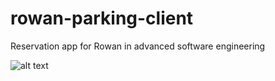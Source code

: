 # rowan-parking-client
Reservation app for Rowan in advanced software engineering 

![alt text](https://static.pexels.com/photos/753876/pexels-photo-753876.jpeg)
